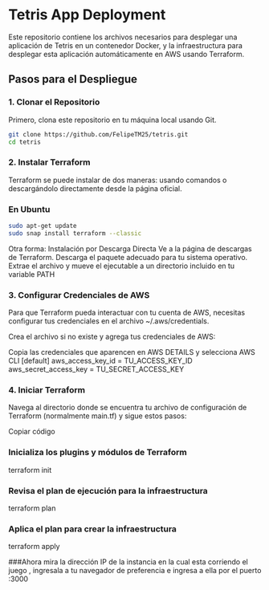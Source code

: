 # Tetris App Deployment

Este repositorio contiene los archivos necesarios para desplegar una aplicación de Tetris en un contenedor Docker, y la infraestructura para desplegar esta aplicación automáticamente en AWS usando Terraform.


## Pasos para el Despliegue

### 1. Clonar el Repositorio

Primero, clona este repositorio en tu máquina local usando Git.

```bash
git clone https://github.com/FelipeTM25/tetris.git
cd tetris
```
### 2. Instalar Terraform
Terraform se puede instalar de dos maneras: usando comandos o descargándolo directamente desde la página oficial.

### En Ubuntu
```bash
sudo apt-get update
sudo snap install terraform --classic
```
Otra forma:
Instalación por Descarga Directa
Ve a la página de descargas de Terraform.
Descarga el paquete adecuado para tu sistema operativo.
Extrae el archivo y mueve el ejecutable a un directorio incluido en tu variable PATH

### 3. Configurar Credenciales de AWS
Para que Terraform pueda interactuar con tu cuenta de AWS, necesitas configurar tus credenciales en el archivo ~/.aws/credentials.

Crea el archivo si no existe y agrega tus credenciales de AWS:

Copia las credenciales que aparencen en AWS DETAILS y selecciona AWS CLI
[default]
aws_access_key_id = TU_ACCESS_KEY_ID
aws_secret_access_key = TU_SECRET_ACCESS_KEY

### 4. Iniciar Terraform
Navega al directorio donde se encuentra tu archivo de configuración de Terraform (normalmente main.tf) y sigue estos pasos:


Copiar código
### Inicializa los plugins y módulos de Terraform
terraform init

### Revisa el plan de ejecución para la infraestructura
terraform plan

### Aplica el plan para crear la infraestructura
terraform apply

###Ahora mira la dirección IP de la instancia en la cual esta corriendo el juego , ingresala a tu navegador de preferencia e ingresa a ella por el puerto :3000
```

